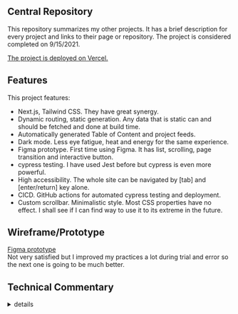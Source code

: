 ## Central Repository

This repository summarizes my other projects. It has a brief description for every project and links
to their page or repository. The project is considered completed on 9/15/2021.

[The project is deployed on Vercel.](https://central-repository.vercel.app/)

## Features

This project features:
- Next.js, Tailwind CSS. They have great synergy.
- Dynamic routing, static generation. Any data that is static can and should be fetched and done at build time.
- Automatically generated Table of Content and project feeds.
- Dark mode. Less eye fatigue, heat and energy for the same experience.
- Figma prototype. First time using Figma. It has list, scrolling, page transition and interactive button.
- cypress testing. I have used Jest before but cypress is even more powerful.
- High accessibility. The whole site can be navigated by [tab] and [enter/return] key alone.
- CICD. GitHub actions for automated cypress testing and deployment.
- Custom scrollbar. Minimalistic style. Most CSS properties have no effect. I shall see if I can find way to use it to its extreme in the future.

## Wireframe/Prototype

[Figma prototype](https://www.figma.com/proto/AIaNib5prSUpq8ATRSzYtx/repository-web-app?node-id=1%3A2&scaling=scale-down&page-id=0%3A1&starting-point-node-id=1%3A2&show-proto-sidebar=1)<br />
Not very satisfied but I improved my practices a lot during trial and error so the next one is going to be much better.

## Technical Commentary
<details close>
<summary>details</summary>
<ul>
    <li>
        This time I used another CSS framework (Tailwind). I have noticed the biggest advantage of using a CSS framework is not because it can accomplish more than vanilla CSS, but to enforce a particular practice and styling so that the code can be understood by someone who has not
        worked on it. This is not quite relevant here but it is definitely a great plus in collaboration or real workplace.
    </li>
    <li>
        During the implementation of dark mode I switched from using hooks, to localStorage, and finally to context at a top-level component. It ought to be site-wide even when local storage is not allowed. Then, I refactored it multiple times, it is not difficult to implement dark mode, but to keep it maintainable without transversing the whole tree takes some work.
    </li>
    <li>
        Pre-rendering done. I can see that this feature is going to be decisive for large sites that depends on a lot of API.
    </li>
    <li>
        There seems to be a lot of directories for quite a simple app, but I want to keep this scalable.
        I know from first-hand experience that as an app grows, it becomes more and more difficult to move and modify files without breaking things.
    </li>
    <li>
        Set up CICD for the first time. With a few lines of code I can test the website on multiple OS and browser.
    </li>
    <li>
        After numerous attempt, I finally fixed a layout bug that only occurs on phone. It seems that the viewport of browser on phone is very inconsistent as phone has their own footer with page transition, bookmarks etc. They woud cause a flex-based layout collapse. I had to brute-force a position:fixed/absolute with margin/padding solution.
    </li>
    <li>
        Custom scrollbar done. Nowadays it is supported by most browsers so it is viable to use on production build.
    </li>
</ul>
</details>